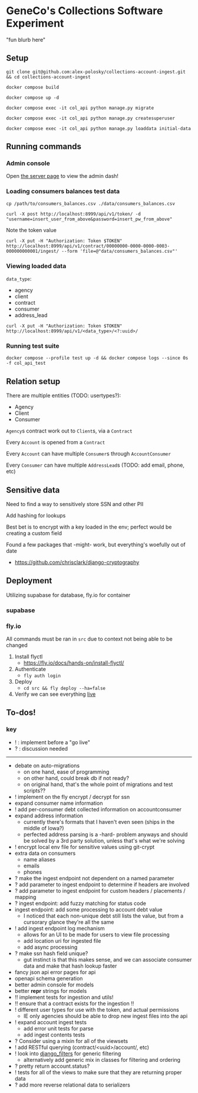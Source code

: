 # GeneCo's Collections Software Experiment

"fun blurb here"

## Setup

`git clone git@github.com:alex-polosky/collections-account-ingest.git && cd collections-account-ingest`

`docker compose build`

`docker compose up -d`

`docker compose exec -it col_api python manage.py migrate`

`docker compose exec -it col_api python manage.py createsuperuser`

`docker compose exec -it col_api python manage.py loaddata initial-data`

## Running commands

### Admin console

Open [the server page](http://localhost:8999/admin/) to view the admin dash!

### Loading consumers balances test data

`cp /path/to/consumers_balances.csv ./data/consumers_balances.csv`

`curl -X post http://localhost:8999/api/v1/token/ -d "username=insert_user_from_above&password=insert_pw_from_above"`

Note the token value

`curl -X put -H "Authorization: Token $TOKEN" http://localhost:8999/api/v1/contract/00000000-0000-0000-0003-000000000001/ingest/ --form 'file=@"data/consumers_balances.csv"'`

### Viewing loaded data

`data_type`:
- agency
- client
- contract
- consumer
- address_lead

`curl -X put -H "Authorization: Token $TOKEN" http://localhost:8999/api/v1/<data_type>/<?:uuid>/`

### Running test suite

`docker compose --profile test up -d && docker compose logs --since 0s -f col_api_test`

## Relation setup

There are multiple entities (TODO: usertypes?):
- Agency
- Client
- Consumer

`Agency`s contract work out to `Client`s, via a `Contract`

Every `Account` is opened from a `Contract`

Every `Account` can have multiple `Consumer`s through `AccountConsumer`

Every `Consumer` can have multiple `AddressLead`s (TODO: add email, phone, etc)

## Sensitive data

Need to find a way to sensitively store SSN and other PII

Add hashing for lookups

Best bet is to encrypt with a key loaded in the env; perfect would be creating a custom field

Found a few packages that -might- work, but everything's woefully out of date
 - https://github.com/chrisclark/django-cryptography

## Deployment

Utilizing supabase for database, fly.io for container

### supabase

### fly.io

All commands must be ran in `src` due to context not being able to be changed

1. Install flyctl
    - https://fly.io/docs/hands-on/install-flyctl/
2. Authenticate
    - `fly auth login`
4. Deploy
    - `cd src && fly deploy --ha=false`
5. Verify we can see everything [live](https://geneco.fly.dev/admin/)

## To-dos!

### key
- ! : implement before a "go live"
- ? : discussion needed

---

- debate on auto-migrations
    - on one hand, ease of programming
    - on other hand, could break db if not ready?
    - on original hand, that's the whole point of migrations and test scripts??
- ! implement on the fly encrypt / decrypt for ssn
- expand consumer name information
- ! add per-consumer debt collected information on accountconsumer
- expand address information
    - currently there's formats that I haven't even seen (ships in the middle of Iowa?)
    - perfected address parsing is a -hard- problem anyways and should be solved by a 3rd party solution, unless that's what we're solving
- ! encrypt local env file for sensitive values using git-crypt
- extra data on consumers
    - name aliases
    - emails
    - phones
- ? make the ingest endpoint not dependent on a named parameter
- ? add parameter to ingest endpoint to determine if headers are involved
- ? add parameter to ingest endpoint for custom headers / placements / mapping
- ? ingest endpoint: add fuzzy matching for status code
- ingest endpoint: add some processing to account debt value
    - I noticed that each non-unique debt still lists the value, but from a cursorary glance they're all the same
- ! add ingest endpoint log mechanism
    - allows for an UI to be made for users to view file processing
    - add location uri for ingested file
    - add async processing
- ? make ssn hash field unique?
    - gut instinct is that this makes sense, and we can associate consumer data and make that hash lookup faster
- fancy json api error pages for api
- openapi schema generation
- better admin console for models
- better __repr__ strings for models
- !! implement tests for ingestion and utils!
- !! ensure that a contract exists for the ingestion !!
- ! different user types for use with the token, and actual permissions
    - IE only agencies should be able to drop new ingest files into the api
- ! expand account ingest tests
    - add error unit tests for parse
    - add ingest contents tests
- ? Consider using a mixin for all of the viewsets
- ! add RESTful querying (contract/\<uuid>/account/, etc)
- ! look into [django_filters](https://pypi.org/project/django-filter/) for generic filtering
    - alternatively add generic mix in classes for filtering and ordering
- ? pretty return account.status?
- ! tests for all of the views to make sure that they are returning proper data
- ? add more reverse relational data to serializers
